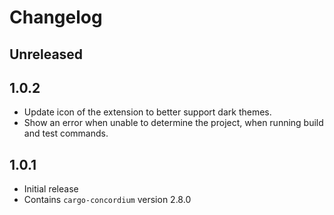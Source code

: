 # Changelog

## Unreleased

## 1.0.2

- Update icon of the extension to better support dark themes.
- Show an error when unable to determine the project, when running build and test commands.
## 1.0.1

- Initial release
- Contains `cargo-concordium` version 2.8.0